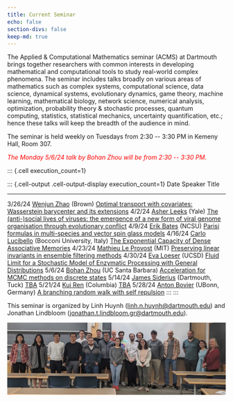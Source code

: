 ```yaml
---
title: Current Seminar
echo: false
section-divs: false
keep-md: true
---
```



The Applied & Computational Mathematics seminar (ACMS) at Dartmouth brings together researchers with common interests in developing mathematical and computational tools to study real-world complex phenomena. The seminar includes talks broadly on various areas of mathematics such as complex systems, computational science, data science, dynamical systems, evolutionary dynamics, game theory, machine learning, mathematical biology, network science, numerical analysis, optimization, probability theory & stochastic processes, quantum computing, statistics, statistical mechanics, uncertainty quantification, etc.; hence these talks will keep the breadth of the audience in mind.

The seminar is held weekly on Tuesdays from 2:30 -- 3:30 PM in Kemeny Hall, Room 307.

<span style="color:red">*The Monday 5/6/24 talk by Bohan Zhou will be from 2:30 -- 3:30 PM.*</span>



<!-- This cell looks through the seminar_talks YAML file and generates the current seminar schedule. -->

::: {.cell execution_count=1}

::: {.cell-output .cell-output-display execution_count=1}
Date     Speaker                                                                                                                                Title
-------  -------------------------------------------------------------------------------------------------------------------------------------  ----------------------------------------------------------------------------------------------------------------------------------------------------------
3/26/24  [Wenjun Zhao](https://wenjunzhaowo.github.io/) (Brown)                                                                                 [Optimal transport with covariates: Wasserstein barycenter and its extensions](/seminar_pages/ZhaoS24.html)
4/2/24   [Asher Leeks](https://asherleeks.com/) (Yale)                                                                                          [The (anti-)social lives of viruses: the emergence of a new form of viral genome organisation through evolutionary conflict](/seminar_pages/LeeksS24.html)
4/9/24   [Erik Bates](https://www.ewbates.com/home) (NCSU)                                                                                      [Parisi formulas in multi-species and vector spin glass models](/seminar_pages/BatesS24.html)
4/16/24  [Carlo Lucibello](https://carlolucibello.github.io/) (Bocconi University, Italy)                                                       [The Exponential Capacity of Dense Associative Memories](/seminar_pages/LucibelloS24.html)
4/23/24  [Mathieu Le Provost](https://nbviewer.org/github/jlindbloom/dartmouth-acms/blob/main/slides/Le_Provost_Dartmouth_ACMS_0424.pdf) (MIT)  [Preserving linear invariants in ensemble filtering methods](/seminar_pages/LeProvostS24.html)
4/30/24  [Eva Loeser](https://sites.google.com/ucsd.edu/eva-loesers-website/home) (UCSD)                                                        [Fluid Limit for a Stochastic Model of Enzymatic Processing with General Distributions](/seminar_pages/LoeserS24.html)
5/6/24   [Bohan Zhou](https://scholar.google.com/citations?hl=en&user=Fc4gd7oAAAAJ&view_op=list_works&sortby=pubdate) (UC Santa Barbara)        [Acceleration for MCMC methods on discrete states](/seminar_pages/ZhouS24.html)
5/14/24  [James Siderius](https://www.tuck.dartmouth.edu/faculty/faculty-directory/james-siderius) (Dartmouth, Tuck)                            [TBA](/seminar_pages/SideriusS24.html)
5/21/24  [Kui Ren](https://www.columbia.edu/~kr2002/) (Columbia)                                                                                [TBA](/seminar_pages/RenS24.html)
5/28/24  [Anton Bovier](https://wt.iam.uni-bonn.de/bovier/home/) (UBonn, Germany)                                                               [A branching random walk with self repulsion](/seminar_pages/BovierS24.html)
:::
:::


This seminar is organized by Linh Huynh (linh.n.huynh@dartmouth.edu) and Jonathan Lindbloom (jonathan.t.lindbloom.gr@dartmouth.edu).

![](acms_banner.JPG)

